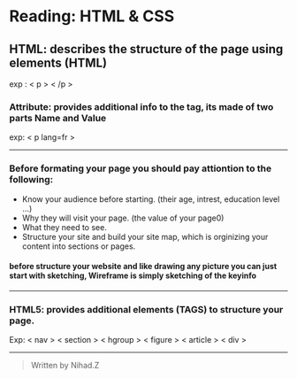 # Reading: HTML & CSS



## HTML: describes the structure of the page using elements (HTML)
exp : < p >  < /p >

### Attribute: provides additional info to the tag, its made of two parts Name and Value 

exp: < p lang=fr >

----------------------------------------------------------------------------------------------------------------------------------------

### Before formating your page you should pay attiontion to the following: 

- Know your audience before starting. (their age, intrest, education level ...)
- Why they will visit your page. (the value of your page0)
- What they need to see.
- Structure your site and build your site map, which is orginizing your content into sections or pages. 

#### before structure your website and like drawing any picture you can just start with sketching, Wireframe is simply sketching of the keyinfo
-------------------------------------------------------------------------

### HTML5: provides additional elements (TAGS) to structure your page.

Exp: < nav > < section > < hgroup > < figure > < article > < div >

-------------------------------------------------------------------------------------------------------------



> Written by Nihad.Z 
